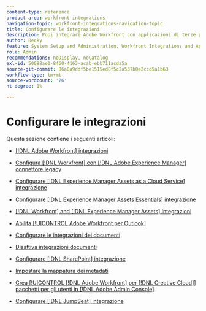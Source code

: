 ```yaml
---
content-type: reference
product-area: workfront-integrations
navigation-topic: workfront-integrations-navigation-topic
title: Configurare le integrazioni
description: Puoi integrare Adobe Workfront con applicazioni di terze parti. Le integrazioni possono estendere l’utilità di Workfront e personalizzarla in base alle esigenze della tua organizzazione.
author: Becky
feature: System Setup and Administration, Workfront Integrations and Apps
role: Admin
recommendations: noDisplay, noCatalog
exl-id: 50088ae0-8460-4163-acab-ebb711acda5a
source-git-commit: 86a0a9ddf5be1515ed8f5c2a537b0e2ccd5a1b63
workflow-type: tm+mt
source-wordcount: '76'
ht-degree: 1%

---
```


# Configurare le integrazioni

Questa sezione contiene i seguenti articoli:

* [[!DNL Adobe Workfront] integrazioni](../../administration-and-setup/configure-integrations/workfront-integrations-1.md)
* [Configura [!DNL Workfront] con [!DNL Adobe Experience Manager] connettore legacy](../../administration-and-setup/configure-integrations/configure-workfront-aem.md)
* [Configurare [!DNL Experience Manager Assets as a Cloud Service] integrazione](../../administration-and-setup/configure-integrations/configure-aacs-integration.md)
* [Configurare [!DNL Experience Manager Assets Essentials] integrazione](../../documents/adobe-workfront-for-experience-manager-assets-essentials/setup-asset-essentials.md)
* [[!DNL Workfront] and [!DNL Experience Manager Assets] Integrazioni](../../documents/workfront-and-experience-manager-integrations/wf-experience-manager-integrations.md)
* [Abilita [!UICONTROL Adobe Workfront per Outlook]](../../administration-and-setup/configure-integrations/enable-workfront-for-outlook.md)
* [Configurare le integrazioni dei documenti](../../administration-and-setup/configure-integrations/configure-document-integrations.md)
* [Disattiva integrazioni documenti](../../administration-and-setup/configure-integrations/disable-document-integrations.md)
* [Configurare [!DNL SharePoint] integrazione](../../administration-and-setup/configure-integrations/configure-sharepoint-integration.md)
* [Impostare la mappatura dei metadati](../../administration-and-setup/configure-integrations/set-up-metadata-mapping.md)
* [Crea [!UICONTROL [!DNL Adobe Workfront] per [!DNL Creative Cloud]] pacchetti per gli utenti in [!DNL Adobe Admin Console]](/help/quicksilver/administration-and-setup/configure-integrations/create-plugin-only-packages.md)

  <!--
  <li data-mc-conditions="QuicksilverOrClassic.Draft mode"><a href="../../administration-and-setup/configure-integrations/create-oauth-application.md" class="MCXref xref" xrefformat="{para}">Create OAuth2 applications for Workfront integrations</a> </li>
  -->

  <!--
  <li data-mc-conditions="QuicksilverOrClassic.Draft mode"><a href="../../administration-and-setup/configure-integrations/manage-custom-oauth2-apps.md" class="MCXref xref" xrefformat="{para}">View and manage custom OAuth2 applications</a> </li>
  -->

* [Configurare [!DNL JumpSeat] integrazione](/help/quicksilver/administration-and-setup/configure-integrations/configure-jumpseat.md)
